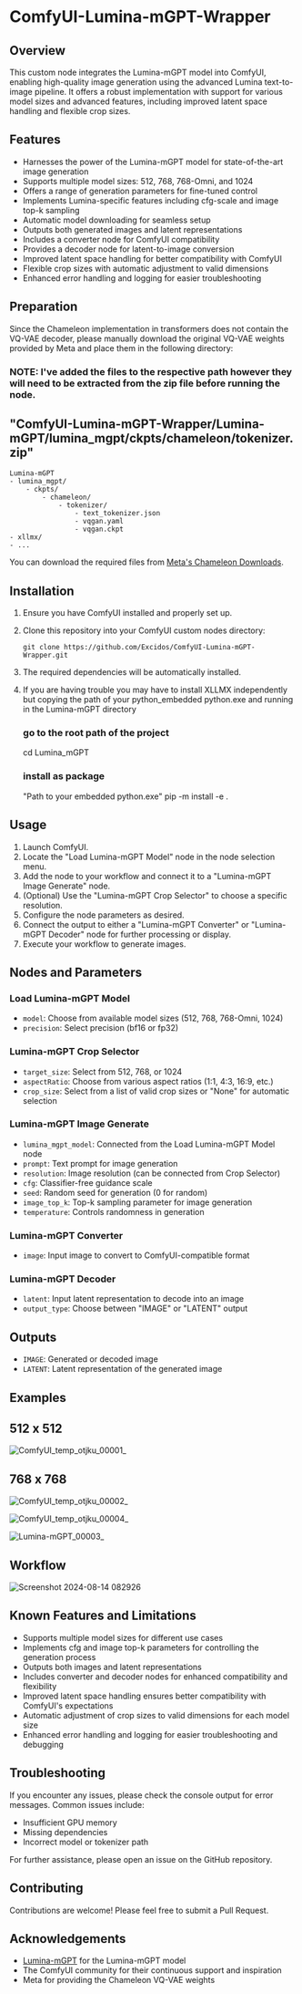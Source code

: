# ComfyUI-Lumina-mGPT-Wrapper

## Overview
This custom node integrates the Lumina-mGPT model into ComfyUI, enabling high-quality image generation using the advanced Lumina text-to-image pipeline. It offers a robust implementation with support for various model sizes and advanced features, including improved latent space handling and flexible crop sizes.

## Features
- Harnesses the power of the Lumina-mGPT model for state-of-the-art image generation
- Supports multiple model sizes: 512, 768, 768-Omni, and 1024
- Offers a range of generation parameters for fine-tuned control
- Implements Lumina-specific features including cfg-scale and image top-k sampling
- Automatic model downloading for seamless setup
- Outputs both generated images and latent representations
- Includes a converter node for ComfyUI compatibility
- Provides a decoder node for latent-to-image conversion
- Improved latent space handling for better compatibility with ComfyUI
- Flexible crop sizes with automatic adjustment to valid dimensions
- Enhanced error handling and logging for easier troubleshooting

## Preparation
Since the Chameleon implementation in transformers does not contain the VQ-VAE decoder, please manually download the original VQ-VAE weights provided by Meta and place them in the following directory:

### NOTE: I've added the files to the respective path however they will need to be extracted from the zip file before running the node.

## "ComfyUI-Lumina-mGPT-Wrapper/Lumina-mGPT/lumina_mgpt/ckpts/chameleon/tokenizer.zip"


```
Lumina-mGPT
- lumina_mgpt/
    - ckpts/
        - chameleon/
            - tokenizer/
                - text_tokenizer.json
                - vqgan.yaml
                - vqgan.ckpt
- xllmx/
- ...
```

You can download the required files from [Meta's Chameleon Downloads](https://ai.meta.com/resources/models-and-libraries/chameleon-downloads/).

## Installation
1. Ensure you have ComfyUI installed and properly set up.
2. Clone this repository into your ComfyUI custom nodes directory:
   ```
   git clone https://github.com/Excidos/ComfyUI-Lumina-mGPT-Wrapper.git
   ```
3. The required dependencies will be automatically installed.

4. If you are having trouble you may have to install XLLMX independently but copying the path of your python_embedded python.exe and running in the Lumina-mGPT
   directory

    ### go to the root path of the project
    cd Lumina_mGPT
    ### install as package
    "Path to your embedded python.exe" pip -m install -e .

## Usage
1. Launch ComfyUI.
2. Locate the "Load Lumina-mGPT Model" node in the node selection menu.
3. Add the node to your workflow and connect it to a "Lumina-mGPT Image Generate" node.
4. (Optional) Use the "Lumina-mGPT Crop Selector" to choose a specific resolution.
5. Configure the node parameters as desired.
6. Connect the output to either a "Lumina-mGPT Converter" or "Lumina-mGPT Decoder" node for further processing or display.
7. Execute your workflow to generate images.

## Nodes and Parameters

### Load Lumina-mGPT Model
- `model`: Choose from available model sizes (512, 768, 768-Omni, 1024)
- `precision`: Select precision (bf16 or fp32)

### Lumina-mGPT Crop Selector
- `target_size`: Select from 512, 768, or 1024
- `aspectRatio`: Choose from various aspect ratios (1:1, 4:3, 16:9, etc.)
- `crop_size`: Select from a list of valid crop sizes or "None" for automatic selection

### Lumina-mGPT Image Generate
- `lumina_mgpt_model`: Connected from the Load Lumina-mGPT Model node
- `prompt`: Text prompt for image generation
- `resolution`: Image resolution (can be connected from Crop Selector)
- `cfg`: Classifier-free guidance scale
- `seed`: Random seed for generation (0 for random)
- `image_top_k`: Top-k sampling parameter for image generation
- `temperature`: Controls randomness in generation

### Lumina-mGPT Converter
- `image`: Input image to convert to ComfyUI-compatible format

### Lumina-mGPT Decoder
- `latent`: Input latent representation to decode into an image
- `output_type`: Choose between "IMAGE" or "LATENT" output

## Outputs
- `IMAGE`: Generated or decoded image
- `LATENT`: Latent representation of the generated image

## Examples

## 512 x 512
![ComfyUI_temp_otjku_00001_](https://github.com/user-attachments/assets/eca8656d-1631-4587-ab03-7574fdfd7bcd)


## 768 x 768 
![ComfyUI_temp_otjku_00002_](https://github.com/user-attachments/assets/17fa9ba5-323e-41ef-a27e-ac26dc82e22b)

![ComfyUI_temp_otjku_00004_](https://github.com/user-attachments/assets/902d79a1-7bff-42c5-a4f2-c2b334a89ed6)

![Lumina-mGPT_00003_](https://github.com/user-attachments/assets/7092f514-d76a-400a-8072-cd769e8678fc)


## Workflow
![Screenshot 2024-08-14 082926](https://github.com/user-attachments/assets/c6c064ad-5805-4d71-9d90-cb665728a995)


## Known Features and Limitations
- Supports multiple model sizes for different use cases
- Implements cfg and image top-k parameters for controlling the generation process
- Outputs both images and latent representations
- Includes converter and decoder nodes for enhanced compatibility and flexibility
- Improved latent space handling ensures better compatibility with ComfyUI's expectations
- Automatic adjustment of crop sizes to valid dimensions for each model size
- Enhanced error handling and logging for easier troubleshooting and debugging

## Troubleshooting
If you encounter any issues, please check the console output for error messages. Common issues include:
- Insufficient GPU memory
- Missing dependencies
- Incorrect model or tokenizer path

For further assistance, please open an issue on the GitHub repository.

## Contributing
Contributions are welcome! Please feel free to submit a Pull Request.

## Acknowledgements
- [Lumina-mGPT](https://huggingface.co/Alpha-VLLM/Lumina-mGPT-7B-768) for the Lumina-mGPT model
- The ComfyUI community for their continuous support and inspiration
- Meta for providing the Chameleon VQ-VAE weights
